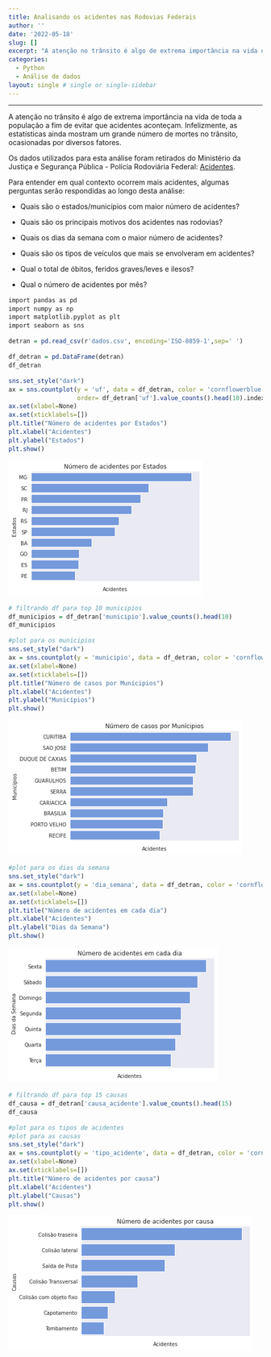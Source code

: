 ```yaml
---
title: Analisando os acidentes nas Rodovias Federais 
author: ''
date: '2022-05-18'
slug: []
excerpt: "A atenção no trânsito é algo de extrema importância na vida de toda a população a fim de evitar que acidentes aconteçam. Infelizmente, as estatísticas ainda mostram um grande número de mortes no trânsito, ocasionadas por diversos fatores."
categories:
  - Python
  - Análise de dados
layout: single # single or single-sidebar  
---
```



---
A atenção no trânsito é algo de extrema importância na vida de toda a população a fim de evitar que acidentes aconteçam. Infelizmente, as estatísticas ainda mostram um grande número de mortes no trânsito, ocasionadas por diversos fatores.

Os dados utilizados para esta análise foram retirados do Ministério da Justiça e Segurança Pública - Polícia Rodoviária Federal: [Acidentes](https://www.gov.br/prf/pt-br/acesso-a-informacao/dados-abertos/dados-abertos-acidentes). 

Para entender em qual contexto ocorrem mais acidentes, algumas perguntas serão respondidas ao longo desta análise:

* Quais são o estados/municípios com maior número de acidentes?

* Quais são os principais motivos dos acidentes nas rodovias?

* Quais os dias da semana com o maior número de acidentes?

* Quais são os tipos de veículos que mais se envolveram em acidentes?

* Qual o total de óbitos, feridos graves/leves e ilesos?

* Qual o número de acidentes por mês?



```r
import pandas as pd
import numpy as np
import matplotlib.pyplot as plt
import seaborn as sns
```


```r
detran = pd.read_csv(r'dados.csv', encoding='ISO-8859-1',sep=' ')
```


```r
df_detran = pd.DataFrame(detran)
df_detran
```


```r
sns.set_style("dark")
ax = sns.countplot(y = 'uf', data = df_detran, color = 'cornflowerblue', 
                   order= df_detran['uf'].value_counts().head(10).index)
ax.set(xlabel=None)
ax.set(xticklabels=[])
plt.title("Número de acidentes por Estados")
plt.xlabel("Acidentes")
plt.ylabel("Estados")
plt.show()
```

![](img/uf.png)


```r
# filtrando df para top 10 municipios
df_municipios = df_detran['municipio'].value_counts().head(10)
df_municipios
```


```r
#plot para os municipios
sns.set_style("dark")
ax = sns.countplot(y = 'municipio', data = df_detran, color = 'cornflowerblue', order= df_detran['municipio'].value_counts().head(10).index)
ax.set(xlabel=None)
ax.set(xticklabels=[])
plt.title("Número de casos por Munícipios")
plt.xlabel("Acidentes")
plt.ylabel("Municípios")
plt.show()
```

![](img/mun.png)



```r
#plot para os dias da semana
sns.set_style("dark")
ax = sns.countplot(y = 'dia_semana', data = df_detran, color = 'cornflowerblue', order= df_detran['dia_semana'].value_counts().head(7).index)
ax.set(xlabel=None)
ax.set(xticklabels=[])
plt.title("Número de acidentes em cada dia")
plt.xlabel("Acidentes")
plt.ylabel("Dias da Semana")
plt.show()
```

![](img/dia.png)


```r
# filtrando df para top 15 causas
df_causa = df_detran['causa_acidente'].value_counts().head(15)
df_causa
```



```r
#plot para os tipos de acidentes
#plot para as causas
sns.set_style("dark")
ax = sns.countplot(y = 'tipo_acidente', data = df_detran, color = 'cornflowerblue', order= df_detran['tipo_acidente'].value_counts().head(7).index)
ax.set(xlabel=None)
ax.set(xticklabels=[])
plt.title("Número de acidentes por causa")
plt.xlabel("Acidentes")
plt.ylabel("Causas")
plt.show()
```

![](img/causa.png)





